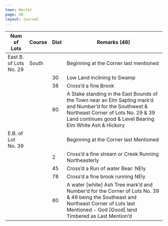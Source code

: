 ```yaml
---
town: Hector
page: 48
layout: journal
---
```


| Num of Lots | Course | Dist | Remarks (48) |
|-|-|-|-|
| East B. of Lots No. 29 | South | | Beginning at the Corner last mentioned |
| | | 30 | Low Land inclining to Swamp |
| | | 38 | Cross’d a fine Brook |
| | | 80 | A Stake standing in the East Bounds of the Town near an Elm Sapling mark’d and Number’d for the Southwest & Northeast Corner of Lots No. 29 & 39 Land continues good & Level Bearing Elm White Ash & Hickory |
| E.B. of Lot No. 39 | | | Beginning at the Corner last Mentioned |
| | | 2 | Cross’d a fine stream or Creek Running Northeasterly |
| | | 45 | Cross’d a Run of water Bear: NEly |
| | | 78 | Cross’d a fine brook running NEly |
| | | 80 | A water [white] Ash Tree mark’d and Number’d for the Corner of Lots No. 39 & 49 being the Southeast and Northeast Corner of Lots last Mentioned - God [Good] land Timbered as Last Mention’d |
